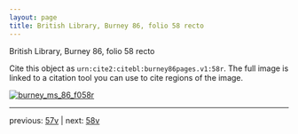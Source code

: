 ```yaml
---
layout: page
title: British Library, Burney 86, folio 58 recto
---
```


British Library, Burney 86, folio 58 recto

Cite this object as `urn:cite2:citebl:burney86pages.v1:58r`.  The full image is linked to a citation tool you can use to cite regions of the image.

[![burney_ms_86_f058r](http://www.homermultitext.org/iipsrv?IIIF=/project/homer/pyramidal/deepzoom/citebl/burney86imgs/v1/burney_ms_86_f058r.tif/full/800,/0/default.jpg)](http://www.homermultitext.org/ict2/?urn=urn:cite2:citebl:burney86imgs.v1:burney_ms_86_f058r) 

---

previous:  [57v](../57v/) | next: [58v](../58v/)